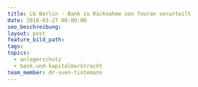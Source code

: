```yaml
---
title: LG Berlin - Bank zu Rücknahme von Touran verurteilt
date: 2018-03-27 00:00:00
seo_beschreibung:
layout: post
feature_bild_path:
tags:
topics:
  - anlegerschutz
  - bank-und-kapitalmarktrecht
team_member: dr-sven-tintemann
---
```


